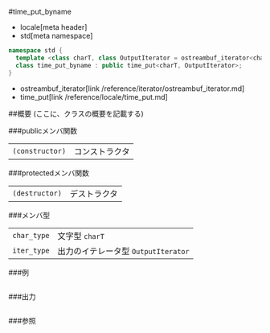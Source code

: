 #time_put_byname
* locale[meta header]
* std[meta namespace]

```cpp
namespace std {
  template <class charT, class OutputIterator = ostreambuf_iterator<charT> >
  class time_put_byname : public time_put<charT, OutputIterator>;
}
```
* ostreambuf_iterator[link /reference/iterator/ostreambuf_iterator.md]
* time_put[link /reference/locale/time_put.md]

##概要
(ここに、クラスの概要を記載する)

###publicメンバ関数

| | |
|----------------------------|-----------------------|
| `(constructor)` | コンストラクタ |

###protectedメンバ関数

| | |
|---------------------------|--------------------|
| `(destructor)` | デストラクタ |

###メンバ型

| | |
|-----------------------------------------------------------------------|----------------------------------------------------------|
| `char_type` | 文字型 `charT` |
| `iter_type` | 出力のイテレータ型 `OutputIterator` |

###例
```cpp
```

###出力
```
```

###参照
